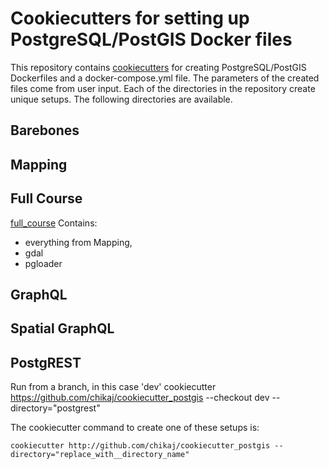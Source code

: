 # Cookiecutters for setting up PostgreSQL/PostGIS Docker files

This repository contains [cookiecutters](https://github.com/cookiecutter/cookiecutter) for creating 
PostgreSQL/PostGIS Dockerfiles and a docker-compose.yml file. The parameters of the created files
come from user input. Each of the directories in the repository create unique setups. The following 
directories are available.

## Barebones


## Mapping


## Full Course
[full_course](https://github.com/chikaj/cookiecutter_postgis/tree/main/full_course)
Contains:
* everything from Mapping, 
* gdal
* pgloader

## GraphQL


## Spatial GraphQL

## PostgREST

Run from a branch, in this case 'dev'
cookiecutter https://github.com/chikaj/cookiecutter_postgis --checkout dev --directory="postgrest"



The cookiecutter command to create one of these setups is:

`cookiecutter http://github.com/chikaj/cookiecutter_postgis --directory="replace_with__directory_name"`
